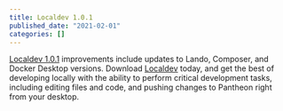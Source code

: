 ```yaml
---
title: Localdev 1.0.1
published_date: "2021-02-01"
categories: []
---
```

[Localdev 1.0.1](/guides/local-development) improvements include updates to Lando, Composer, and Docker Desktop versions. Download [Localdev](/guides/local-development) today, and get the best of developing locally with the ability to perform critical development tasks, including editing files and code, and pushing changes to Pantheon right from your desktop.
